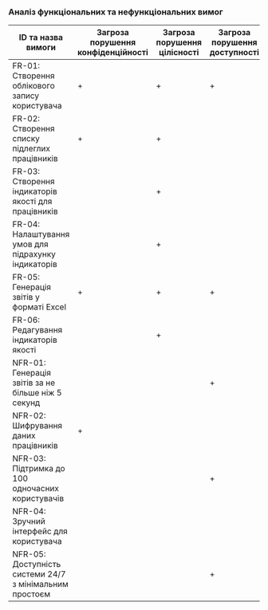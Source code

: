 ### Аналіз функціональних та нефункціональних вимог

| ID та назва вимоги                          |   Загроза порушення конфіденційності   |   Загроза порушення цілісності   |   Загроза порушення доступності   |
|-------------------------------------------------|----------------------------------------|----------------------------------|-----------------------------------|
| FR-01: Створення облікового запису користувача          | +                                      | +                                | +                                 |
| FR-02: Створення списку підлеглих працівників           | +                                      | +                                |                                   |
| FR-03: Створення індикаторів якості для працівників     |                                        | +                                |                                   |
| FR-04: Налаштування умов для підрахунку індикаторів     |                                        | +                                |                                   |
| FR-05: Генерація звітів у форматі Excel                 | +                                      | +                                | +                                 |
| FR-06: Редагування індикаторів якості                   |                                        | +                                |                                   |
| NFR-01: Генерація звітів за не більше ніж 5 секунд      |                                        |                                  | +                                 |
| NFR-02: Шифрування даних працівників                    | +                                      |                                  |                                   |
| NFR-03: Підтримка до 100 одночасних користувачів        |                                        |                                  | +                                 |
| NFR-04: Зручний інтерфейс для користувача               |                                        |                                  |                                   |
| NFR-05: Доступність системи 24/7 з мінімальним простоєм |                                        |                                  | +                                 |
